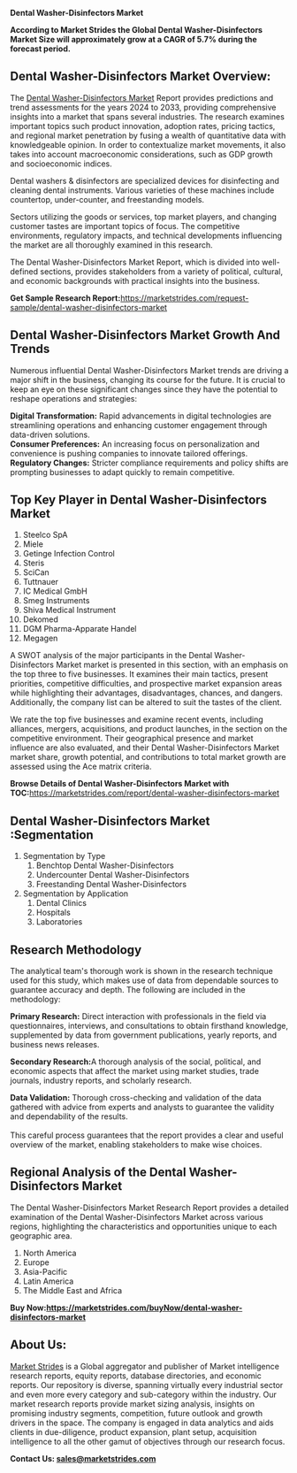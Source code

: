 <p><strong>Dental Washer-Disinfectors Market</strong></p>
<p><strong>According to Market Strides the Global Dental Washer-Disinfectors Market Size will approximately grow at a CAGR of 5.7% during the forecast period.</strong></p>
<h2>Dental Washer-Disinfectors Market Overview:</h2>
<p>The <a href="https://marketstrides.com/report/dental-washer-disinfectors-market">Dental Washer-Disinfectors Market</a> Report provides predictions and trend assessments for the years 2024 to 2033, providing comprehensive insights into a market that spans several industries. The research examines important topics such product innovation, adoption rates, pricing tactics, and regional market penetration by fusing a wealth of quantitative data with knowledgeable opinion. In order to contextualize market movements, it also takes into account macroeconomic considerations, such as GDP growth and socioeconomic indices.</p>
<p>Dental washers &amp; disinfectors are specialized devices for disinfecting and cleaning dental instruments. Various varieties of these machines include countertop, under-counter, and freestanding models.</p>
<p>Sectors utilizing the goods or services, top market players, and changing customer tastes are important topics of focus. The competitive environments, regulatory impacts, and technical developments influencing the market are all thoroughly examined in this research.</p>
<p>The Dental Washer-Disinfectors Market Report, which is divided into well-defined sections, provides stakeholders from a variety of political, cultural, and economic backgrounds with practical insights into the business.</p>
<p><strong>Get Sample Research Report:</strong><a href="https://marketstrides.com/request-sample/dental-washer-disinfectors-market">https://marketstrides.com/request-sample/dental-washer-disinfectors-market</a></p>
<h2>Dental Washer-Disinfectors Market Growth And Trends</h2>
<p>Numerous influential Dental Washer-Disinfectors Market trends are driving a major shift in the business, changing its course for the future. It is crucial to keep an eye on these significant changes since they have the potential to reshape operations and strategies:</p>
<p><strong>Digital Transformation:</strong> Rapid advancements in digital technologies are streamlining operations and enhancing customer engagement through data-driven solutions.<br /><strong>Consumer Preferences:</strong> An increasing focus on personalization and convenience is pushing companies to innovate tailored offerings.<br /><strong>Regulatory Changes:</strong> Stricter compliance requirements and policy shifts are prompting businesses to adapt quickly to remain competitive.</p>
<h2>Top Key Player in Dental Washer-Disinfectors Market</h2>
<ol>
<li>Steelco SpA</li>
<li>Miele</li>
<li>Getinge Infection Control</li>
<li>Steris</li>
<li>SciCan</li>
<li>Tuttnauer</li>
<li>IC Medical GmbH</li>
<li>Smeg Instruments</li>
<li>Shiva Medical Instrument</li>
<li>Dekomed</li>
<li>DGM Pharma-Apparate Handel</li>
<li>Megagen</li>
</ol>
<p>A SWOT analysis of the major participants in the Dental Washer-Disinfectors Market market is presented in this section, with an emphasis on the top three to five businesses. It examines their main tactics, present priorities, competitive difficulties, and prospective market expansion areas while highlighting their advantages, disadvantages, chances, and dangers. Additionally, the company list can be altered to suit the tastes of the client.</p>
<p>We rate the top five businesses and examine recent events, including alliances, mergers, acquisitions, and product launches, in the section on the competitive environment. Their geographical presence and market influence are also evaluated, and their Dental Washer-Disinfectors Market market share, growth potential, and contributions to total market growth are assessed using the Ace matrix criteria.</p>
<p><strong>Browse Details of Dental Washer-Disinfectors Market with TOC:</strong><a href="https://marketstrides.com/report/dental-washer-disinfectors-market">https://marketstrides.com/report/dental-washer-disinfectors-market</a></p>
<h2>Dental Washer-Disinfectors Market :Segmentation</h2>
<ol>
<li>Segmentation by Type
<ol>
<li>Benchtop Dental Washer-Disinfectors</li>
<li>Undercounter Dental Washer-Disinfectors</li>
<li>Freestanding Dental Washer-Disinfectors</li>
</ol>
</li>
<li>Segmentation by Application
<ol>
<li>Dental Clinics</li>
<li>Hospitals</li>
<li>Laboratories</li>
</ol>
</li>
</ol>
<h2>Research Methodology</h2>
<p>The analytical team's thorough work is shown in the research technique used for this study, which makes use of data from dependable sources to guarantee accuracy and depth. The following are included in the methodology:</p>
<p><strong>Primary Research:</strong> Direct interaction with professionals in the field via questionnaires, interviews, and consultations to obtain firsthand knowledge, supplemented by data from government publications, yearly reports, and business news releases.</p>
<p><strong>Secondary Research:</strong>A&nbsp;thorough analysis of the social, political, and economic aspects that affect the market using market studies, trade journals, industry reports, and scholarly research.</p>
<p><strong>Data Validation:</strong>&nbsp;Thorough cross-checking and validation of the data gathered with advice from experts and analysts to guarantee the validity and dependability of the results. <br /><br />This careful process guarantees that the report provides a clear and useful overview of the market, enabling stakeholders to make wise choices.</p>
<h2>Regional Analysis of the Dental Washer-Disinfectors Market</h2>
<p>The Dental Washer-Disinfectors Market Research Report provides a detailed examination of the Dental Washer-Disinfectors Market across various regions, highlighting the characteristics and opportunities unique to each geographic area.</p>
<ol>
<li>North America</li>
<li>Europe</li>
<li>Asia-Pacific</li>
<li>Latin America</li>
<li>The Middle East and Africa</li>
</ol>
<p><strong>Buy Now:<a href="https://marketstrides.com/buyNow/dental-washer-disinfectors-market?price=single_price">https://marketstrides.com/buyNow/dental-washer-disinfectors-market</a></strong></p>
<h2>About Us:</h2>
<p><a href="https://marketstrides.com/">Market Strides</a> is a Global aggregator and publisher of Market intelligence research reports, equity reports, database directories, and economic reports. Our repository is diverse, spanning virtually every industrial sector and even more every category and sub-category within the industry. Our market research reports provide market sizing analysis, insights on promising industry segments, competition, future outlook and growth drivers in the space. The company is engaged in data analytics and aids clients in due-diligence, product expansion, plant setup, acquisition intelligence to all the other gamut of objectives through our research focus.</p>
<p><strong>Contact Us: <a href="mailto:sales@marketstrides.com">sales@marketstrides.com</a></strong></p>
